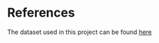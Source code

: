 # References

The dataset used in this project can be found [here](https://www.kaggle.com/ankurzing/sentiment-analysis-for-financial-news/code)
